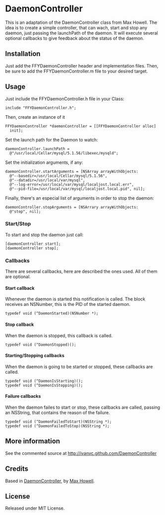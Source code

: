 DaemonController
================

This is an adaptation of the DaemonController class from Max Howell. The idea is to create a simple controller,
that can wach, start and stop any daemon, just passing the launchPath of the daemon. It will execute several
optional callbacks to give feedback about the status of the daemon.

Installation
------------

Just add the FFYDaemonController header and implementation files. Then, be sure to add the FFYDaemonController.m
file to your desired target.

Usage
-----

Just include the FFYDaemonController.h file in your Class:

    include "FFYDaemonController.h";

Then, create an instance of it

    FFYDaemonController *daemonController = [[FFYDaemonController alloc]
      init];

Set the launch path for the Daemon to watch:

    daemonController.launchPath =
      @"/usr/local/Cellar/mysql/5.1.56/libexec/mysqld";

Set the initialization arguments, if any:

    daemonController.startArguments = [NSArray arrayWithObjects:
      @"--basedir=/usr/local/Cellar/mysql/5.1.56",
      @"--datadir=/usr/local/var/mysql",
      @"--log-error=/usr/local/var/mysql/localjost.local.err",
      @"--pid-file=/usr/local/var/mysql/localjost.local.pid", nil];

Finally,  there's an especial list of arguments in order to stop the daemon:

    daemonController.stopArguments = [NSArrary arrayWithObjects:
      @"stop", nil];

### Start/Stop

To start and stop the daemon just call:

    [daemonController start];
    [daemonController stop];

### Callbacks

There are several callbacks, here are described the ones used. All of them are optional.

#### Start callback

Whenever the daemon is started this notification is called. The block receives an NSNumber,
this is the PID of the started daemon.

    typedef void (^DaemonStarted)(NSNumber *);

#### Stop callback

When the daemon is stopped, this callback is called.

    typedef void (^DaemonStopped)();

#### Starting/Stopping callbacks

When the daemon is going to be started or stopped, these callbacks are called.

    typedef void (^DaemonIsStarting)();
    typedef void (^DaemonIsStopping)();

#### Failure callbacks

When the daemon failes to start or stop, these callbacks are called, passing an NSString,
that contains the reason of the failure.

    typedef void (^DaemonFailedToStart)(NSString *);
    typedef void (^DaemonFailedToStop)(NSString *);

More information
----------------

See the commented source at http://ivanvc.github.com/DaemonController

Credits
-------

Based in [DaemonController](https://github.com/mxcl/playdar.prefpane/blob/master/DaemonController.h),
by [Max Howell](http://methylblue.com/).

License
-------

Released under MIT License.

